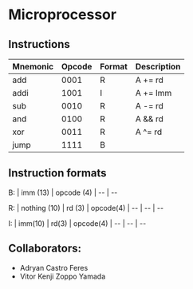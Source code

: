 # Microprocessor

## Instructions

| Mnemonic | Opcode | Format | Description
| --       |--      |--      | --
| add      | 0001   |  R     | A += rd
| addi     | 1001   |  I     | A += Imm
| sub      | 0010   |  R     | A -= rd
| and      | 0100   |  R     | A && rd
| xor      | 0011   |  R     | A ^= rd
| jump     | 1111   |  B     |

## Instruction formats

B:
| imm (13) | opcode (4)
| --      | --

R:
| nothing (10) | rd (3) | opcode(4)
| --      | --    | --    

I: 
| imm(10)  | rd(3) | opcode(4)
| --      | --    | --




## Collaborators:
- Adryan Castro Feres
- Vitor Kenji Zoppo Yamada
